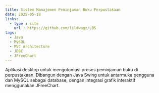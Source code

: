 ```yaml
---
title: Sistem Manajemen Peminjaman Buku Perpustakaan
date: 2025-05-18
links: 
  - type : site
    url : https://github.com/lildwagz/LBS
tags:
  - Java
  - MySQL
  - MVC Architecture
  - JDBC
  - JFreeChart
---
```


Aplikasi desktop untuk mengotomasi proses peminjaman buku di perpustakaan. Dibangun dengan Java Swing untuk antarmuka pengguna dan MySQL sebagai database, dengan integrasi grafik interaktif menggunakan JFreeChart.

<!--more-->
 